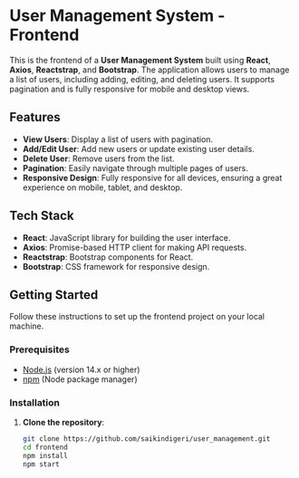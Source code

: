 # User Management System - Frontend

This is the frontend of a **User Management System** built using **React**, **Axios**, **Reactstrap**, and **Bootstrap**. The application allows users to manage a list of users, including adding, editing, and deleting users. It supports pagination and is fully responsive for mobile and desktop views.

## Features

- **View Users**: Display a list of users with pagination.
- **Add/Edit User**: Add new users or update existing user details.
- **Delete User**: Remove users from the list.
- **Pagination**: Easily navigate through multiple pages of users.
- **Responsive Design**: Fully responsive for all devices, ensuring a great experience on mobile, tablet, and desktop.

## Tech Stack

- **React**: JavaScript library for building the user interface.
- **Axios**: Promise-based HTTP client for making API requests.
- **Reactstrap**: Bootstrap components for React.
- **Bootstrap**: CSS framework for responsive design.

## Getting Started

Follow these instructions to set up the frontend project on your local machine.

### Prerequisites

- [Node.js](https://nodejs.org/en/) (version 14.x or higher)
- [npm](https://www.npmjs.com/) (Node package manager)

### Installation

1. **Clone the repository**:

   ```bash
   git clone https://github.com/saikindigeri/user_management.git
   cd frontend
   npm install
   npm start

